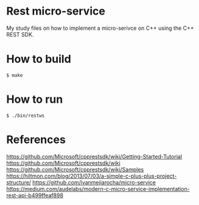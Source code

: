 # Rest micro-service

My study files on how to implement a micro-serivce on C++ using the C++ REST SDK.


# How to build
	$ make

# How to run
	$ ./bin/restws


# References

https://github.com/Microsoft/cpprestsdk/wiki/Getting-Started-Tutorial
https://github.com/Microsoft/cpprestsdk/wiki
https://github.com/Microsoft/cpprestsdk/wiki/Samples
https://hiltmon.com/blog/2013/07/03/a-simple-c-plus-plus-project-structure/
https://github.com/ivanmejiarocha/micro-service
https://medium.com/audelabs/modern-c-micro-service-implementation-rest-api-b499ffeaf898
